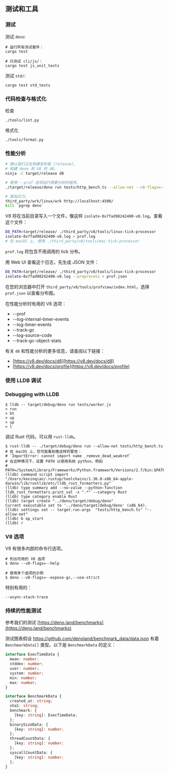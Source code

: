 ## 测试和工具

### 测试

测试 `deno`:

```shell
# 运行所有测试套件：
cargo test

# 只测试 cli/js/：
cargo test js_unit_tests
```

测试 `std/`:

```shell
cargo test std_tests
```

### 代码检查与格式化

检查

```shell
./tools/lint.py
```

格式化

```shell
./tools/format.py
```

### 性能分析

```sh
# 确认我们正在构建发布版 (release)。
# 构建 deno 和 V8 的 d8。
ninja -C target/release d8

# 使用 --prof 选项运行想要分析的程序。
./target/release/deno run tests/http_bench.ts --allow-net --v8-flags=--prof &

# 施加压力。
third_party/wrk/linux/wrk http://localhost:4500/
kill `pgrep deno`
```

V8 将在当前目录写入一个文件，像这样 `isolate-0x7fad98242400-v8.log`。查看这个文件：

```sh
D8_PATH=target/release/ ./third_party/v8/tools/linux-tick-processor
isolate-0x7fad98242400-v8.log > prof.log
# 在 macOS 上, 使用 ./third_party/v8/tools/mac-tick-processor
```

`prof.log` 将包含不用调用的 tick 分布。

用 Web UI 查看这个日志，先生成 JSON 文件：

```sh
D8_PATH=target/release/ ./third_party/v8/tools/linux-tick-processor
isolate-0x7fad98242400-v8.log --preprocess > prof.json
```

在您的浏览器中打开 `third_party/v8/tools/profview/index.html`，选择 `prof.json` 以查看分布图。

在性能分析时有用的 V8 选项：

- --prof
- --log-internal-timer-events
- --log-timer-events
- --track-gc
- --log-source-code
- --track-gc-object-stats

有关 `d8` 和性能分析的更多信息，请查阅以下链接：

- [https://v8.dev/docs/d8](https://v8.dev/docs/d8)
- [https://v8.dev/docs/profile](https://v8.dev/docs/profile)

### 使用 LLDB 调试

### Debugging with LLDB

```shell
$ lldb -- target/debug/deno run tests/worker.js
> run
> bt
> up
> up
> l
```

调试 Rust 代码，可以用 `rust-lldb`。

```shell
$ rust-lldb -- ./target/debug/deno run --allow-net tests/http_bench.ts
# 在 macOS 上，您可能看到像这样的警告：
# `ImportError: cannot import name _remove_dead_weakref`
# 在这种情况下，设置 PATH 以使用系统 python，例如
# PATH=/System/Library/Frameworks/Python.framework/Versions/2.7/bin:$PATH
(lldb) command script import "/Users/kevinqian/.rustup/toolchains/1.36.0-x86_64-apple-darwin/lib/rustlib/etc/lldb_rust_formatters.py"
(lldb) type summary add --no-value --python-function lldb_rust_formatters.print_val -x ".*" --category Rust
(lldb) type category enable Rust
(lldb) target create "../deno/target/debug/deno"
Current executable set to '../deno/target/debug/deno' (x86_64).
(lldb) settings set -- target.run-args  "tests/http_bench.ts" "--allow-net"
(lldb) b op_start
(lldb) r
```

### V8 选项

V8 有很多内部的命令行选项。

```shell
# 列出可用的 V8 选项
$ deno --v8-flags=--help

# 使用多个选项的示例
$ deno --v8-flags=--expose-gc,--use-strict
```

特别有用的：

```
--async-stack-trace
```

### 持续的性能测试

参考我们的测试 [https://deno.land/benchmarks](https://deno.land/benchmarks)

测试图表假设 <https://github.com/denoland/benchmark_data/data.json> 有着 `BenchmarkData[]` 类型。以下是 `BenchmarkData` 的定义：

```ts
interface ExecTimeData {
  mean: number;
  stddev: number;
  user: number;
  system: number;
  min: number;
  max: number;
}

interface BenchmarkData {
  created_at: string;
  sha1: string;
  benchmark: {
    [key: string]: ExecTimeData;
  };
  binarySizeData: {
    [key: string]: number;
  };
  threadCountData: {
    [key: string]: number;
  };
  syscallCountData: {
    [key: string]: number;
  };
}
```
